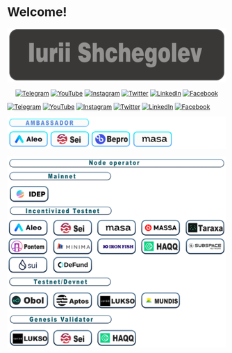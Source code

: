 # Welcome!
[![logo](https://github.com/ShchegolevYA/ShchegolevYA/blob/main/png/Iurii%20Shchegolev.png)](https://twitter.com/yashchegolev)

<div style="text-align: center;">

[![Telegram](https://img.shields.io/badge/-Telegram-373534?style=for-the-badge&logo=telegram&logoColor=27A0D9)](https://t.me/yashchegolev)
[![YouTube](https://img.shields.io/badge/-YouTube-373534?style=for-the-badge&logo=YouTube&logoColor=FF0000)](https://www.youtube.com/channel/UCHJ7CHzWSxiN43U371hUpzQ)
[![Instagram](https://img.shields.io/badge/-Instagram-373534?style=for-the-badge&logo=instagram&logoColor=B4068E)](https://www.instagram.com/yashchegolev)
[![Twitter](https://img.shields.io/badge/-Twitter-373534?style=for-the-badge&logo=Twitter&logoColor=1C9DEB)](https://twitter.com/yashchegolev)
[![LinkedIn](https://img.shields.io/badge/-LinkedIn-373534?style=for-the-badge&logo=linkedin&logoColor=007BB6)](https://www.linkedin.com/in/iurii-shchegolev-a88b0bb8)
[![Facebook](https://img.shields.io/badge/-Facebook-373534?style=for-the-badge&logo=Facebook&logoColor=1195F5)](https://www.facebook.com/yashchegolev)

</div>
  
[![Telegram](https://img.shields.io/badge/-Telegram-373534?style=for-the-badge&logo=telegram&logoColor=27A0D9)](https://t.me/yashchegolev)
[![YouTube](https://img.shields.io/badge/-YouTube-373534?style=for-the-badge&logo=YouTube&logoColor=FF0000)](https://www.youtube.com/channel/UCHJ7CHzWSxiN43U371hUpzQ)
[![Instagram](https://img.shields.io/badge/-Instagram-373534?style=for-the-badge&logo=instagram&logoColor=B4068E)](https://www.instagram.com/yashchegolev)
[![Twitter](https://img.shields.io/badge/-Twitter-373534?style=for-the-badge&logo=Twitter&logoColor=1C9DEB)](https://twitter.com/yashchegolev)
[![LinkedIn](https://img.shields.io/badge/-LinkedIn-373534?style=for-the-badge&logo=linkedin&logoColor=007BB6)](https://www.linkedin.com/in/iurii-shchegolev-a88b0bb8)
[![Facebook](https://img.shields.io/badge/-Facebook-373534?style=for-the-badge&logo=Facebook&logoColor=1195F5)](https://www.facebook.com/yashchegolev)
 


![Ambassador](https://github.com/ShchegolevYA/ShchegolevYA/blob/main/png/Ambassador.png)


![Nodes](https://github.com/ShchegolevYA/ShchegolevYA/blob/main/png/Nodes.png)
